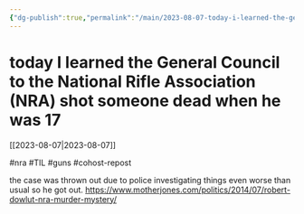 ```yaml
---
{"dg-publish":true,"permalink":"/main/2023-08-07-today-i-learned-the-general-council-to-the-national-rifle-association-nra-shot-someone-dead-when-he-was-17/","noteIcon":"","created":"2023-08-09T04:37:47.728-04:00","updated":"2023-10-06T22:49:53.140-04:00"}
---
```



# today I learned the General Council to the National Rifle Association (NRA) shot someone dead when he was 17
[[2023-08-07\|2023-08-07]]

#nra #TIL #guns #cohost-repost

the case was thrown out due to police investigating things even worse than usual so he got out.
https://www.motherjones.com/politics/2014/07/robert-dowlut-nra-murder-mystery/
